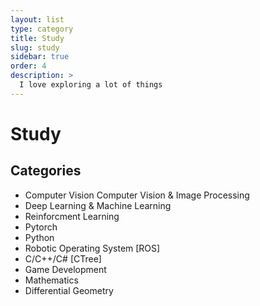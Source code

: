 ```yaml
---
layout: list
type: category
title: Study
slug: study
sidebar: true
order: 4
description: >
  I love exploring a lot of things
---
```


# Study

## Categories
* Computer Vision Computer Vision & Image Processing
* Deep Learning & Machine Learning
* Reinforcment Learning
* Pytorch
* Python
* Robotic Operating System [ROS]
* C/C++/C# [CTree]
* Game Development 
* Mathematics
* Differential Geometry